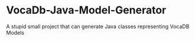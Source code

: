 # VocaDb-Java-Model-Generator
A stupid small project that can generate Java classes representing VocaDB Models
